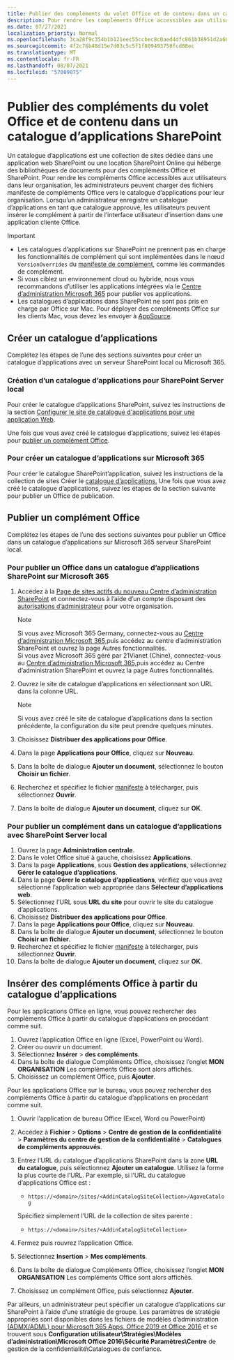 ```yaml
---
title: Publier des compléments du volet Office et de contenu dans un catalogue d’applications SharePoint
description: Pour rendre les compléments Office accessibles aux utilisateurs, les administrateurs peuvent charger des fichiers manifeste de compléments Office vers le catalogue d’applications pour leur organisation.
ms.date: 07/27/2021
localization_priority: Normal
ms.openlocfilehash: 3ca28f9c354b1b121eec55ccbec8c0aed4dfc861b38951d2a60bcb0f8dbfd3dd
ms.sourcegitcommit: 4f2c76b48d15e7d03c5c5f1f809493758fcd88ec
ms.translationtype: MT
ms.contentlocale: fr-FR
ms.lasthandoff: 08/07/2021
ms.locfileid: "57089075"
---
```

# <a name="publish-task-pane-and-content-add-ins-to-a-sharepoint-app-catalog"></a>Publier des compléments du volet Office et de contenu dans un catalogue d’applications SharePoint

Un catalogue d’applications est une collection de sites dédiée dans une application web SharePoint ou une location SharePoint Online qui héberge des bibliothèques de documents pour des compléments Office et SharePoint. Pour rendre les compléments Office accessibles aux utilisateurs dans leur organisation, les administrateurs peuvent charger des fichiers manifeste de compléments Office vers le catalogue d’applications pour leur organisation. Lorsqu’un administrateur enregistre un catalogue d’applications en tant que catalogue approuvé, les utilisateurs peuvent insérer le complément à partir de l’interface utilisateur d’insertion dans une application cliente Office.

> [!IMPORTANT]
>
> - Les catalogues d’applications sur SharePoint ne prennent pas en charge les fonctionnalités de complément qui sont implémentées dans le nœud `VersionOverrides` du [manifeste de complément](../develop/add-in-manifests.md), comme les commandes de complément.
> - Si vous ciblez un environnement cloud ou hybride, nous vous recommandons d’utiliser les applications intégrées via le [Centre d’administration Microsoft 365](/microsoft-365/admin/manage/test-and-deploy-microsoft-365-apps) pour publier vos applications.
> - Les catalogues d’applications dans SharePoint ne sont pas pris en charge par Office sur Mac. Pour déployer des compléments Office sur les clients Mac, vous devez les envoyer à [AppSource](/office/dev/store/submit-to-the-office-store).

## <a name="create-an-app-catalog"></a>Créer un catalogue d’applications

Complétez les étapes de l’une des sections suivantes pour créer un catalogue d’applications avec un serveur SharePoint local ou Microsoft 365.

### <a name="to-create-an-app-catalog-for-on-premises-sharepoint-server"></a>Création d’un catalogue d’applications pour SharePoint Server local

Pour créer le catalogue d’applications SharePoint, suivez les instructions de la section [Configurer le site de catalogue d'applications pour une application Web](/sharepoint/administration/manage-the-app-catalog).

Une fois que vous avez créé le catalogue d’applications, suivez les étapes pour [publier un complément Office](#publish-an-office-add-in).

### <a name="to-create-an-app-catalog-on-microsoft-365"></a>Pour créer un catalogue d’applications sur Microsoft 365

Pour créer le catalogue SharePoint’application, suivez les instructions de la collection de sites Créer le [catalogue d’applications.](/sharepoint/use-app-catalog#step-1-create-the-app-catalog-site-collection) Une fois que vous avez créé le catalogue d’applications, suivez les étapes de la section suivante pour publier un Office de publication.

## <a name="publish-an-office-add-in"></a>Publier un complément Office

Complétez les étapes de l’une des sections suivantes pour publier un Office dans un catalogue d’applications sur Microsoft 365 serveur SharePoint local.

### <a name="to-publish-an-office-add-in-to-a-sharepoint-app-catalog-on-microsoft-365"></a>Pour publier un Office dans un catalogue d’applications SharePoint sur Microsoft 365

1. Accédez à la [Page de sites actifs du nouveau Centre d’administration SharePoint](https://admin.microsoft.com/sharepoint?page=siteManagement&modern=true) et connectez-vous à l’aide d’un compte disposant des [autorisations d’administrateur](/sharepoint/sharepoint-admin-role) pour votre organisation.

    > [!NOTE]
    > Si vous avez Microsoft 365 Germany, connectez-vous au [Centre d’administration Microsoft 365,](https://go.microsoft.com/fwlink/p/?linkid=848041)puis accédez au centre d’administration SharePoint et ouvrez la page Autres fonctionnalités. <br>Si vous avez Microsoft 365 géré par 21Vianet (Chine), connectez-vous au [Centre d’administration Microsoft 365,](https://go.microsoft.com/fwlink/p/?linkid=850627)puis accédez au Centre d’administration SharePoint et ouvrez la page Autres fonctionnalités.

1. Ouvrez le site de catalogue d’applications en sélectionnant son URL dans la colonne URL.

    > [!NOTE]
    > Si vous avez créé le site de catalogue d’applications dans la section précédente, la configuration du site peut prendre quelques minutes.

1. Choisissez **Distribuer des applications pour Office**.
1. Dans la page **Applications pour Office**, cliquez sur **Nouveau**.
1. Dans la boîte de dialogue **Ajouter un document**, sélectionnez le bouton **Choisir un fichier**.
1. Recherchez et spécifiez le fichier [manifeste](../develop/add-in-manifests.md) à télécharger, puis sélectionnez **Ouvrir**.
1. Dans la boîte de dialogue **Ajouter un document**, cliquez sur **OK**.

### <a name="to-publish-an-add-in-to-an-app-catalog-with-on-premises-sharepoint-server"></a>Pour publier un complément dans un catalogue d’applications avec SharePoint Server local

1. Ouvrez la page **Administration centrale**.
1. Dans le volet Office situé à gauche, choisissez **Applications**.
1. Dans la page **Applications**, sous **Gestion des applications**, sélectionnez **Gérer le catalogue d’applications**.
1. Dans la page **Gérer le catalogue d’applications**, vérifiez que vous avez sélectionné l’application web appropriée dans **Sélecteur d’applications web**.
1. Sélectionnez l’URL sous **URL du site** pour ouvrir le site du catalogue d’applications.
1. Choisissez **Distribuer des applications pour Office**.
1. Dans la page **Applications pour Office**, cliquez sur **Nouveau**.
1. Dans la boîte de dialogue **Ajouter un document**, sélectionnez le bouton **Choisir un fichier**.
1. Recherchez et spécifiez le fichier [manifeste](../develop/add-in-manifests.md) à télécharger, puis sélectionnez **Ouvrir**.
1. Dans la boîte de dialogue **Ajouter un document**, cliquez sur **OK**.

## <a name="insert-office-add-ins-from-the-app-catalog"></a>Insérer des compléments Office à partir du catalogue d’applications

Pour les applications Office en ligne, vous pouvez rechercher des compléments Office à partir du catalogue d’applications en procédant comme suit.

1. Ouvrez l’application Office en ligne (Excel, PowerPoint ou Word).
1. Créer ou ouvrir un document.
1. Sélectionnez **Insérer** > **des compléments**.
1. Dans la boîte de dialogue Compléments Office, choisissez l’onglet **MON ORGANISATION** Les compléments Office sont alors affichés.
1. Choisissez un complément Office, puis **Ajouter**.

Pour les applications Office sur le bureau, vous pouvez rechercher des compléments Office à partir du catalogue d’applications en procédant comme suit.

1. Ouvrir l’application de bureau Office (Excel, Word ou PowerPoint)
1. Accédez à **Fichier** > **Options** > **Centre de gestion de la confidentialité**  >  **Paramètres du centre de gestion de la confidentialité** > **Catalogues de compléments approuvés**.
1. Entrez l’URL du catalogue d’applications SharePoint dans la zone **URL du catalogue**, puis sélectionnez **Ajouter un catalogue**.
    Utilisez la forme la plus courte de l’URL. Par exemple, si l’URL du catalogue d’applications Office est :
    - `https://<domain>/sites/<AddinCatalogSiteCollection>/AgaveCatalog`

    Spécifiez simplement l’URL de la collection de sites parente :
    - `https://<domain>/sites/<AddinCatalogSiteCollection>`
1. Fermez puis rouvrez l’application Office.
1. Sélectionnez **Insertion** > **Mes compléments**.
1. Dans la boîte de dialogue Compléments Office, choisissez l’onglet **MON ORGANISATION** Les compléments Office sont alors affichés.
1. Choisissez un complément Office, puis sélectionnez **Ajouter**.

Par ailleurs, un administrateur peut spécifier un catalogue d’applications sur SharePoint à l’aide d’une stratégie de groupe. Les paramètres de stratégie appropriés sont disponibles dans les fichiers de modèles d’administration [(ADMX/ADML) pour Microsoft 365 Apps, Office 2019 et Office 2016](https://www.microsoft.com/download/details.aspx?id=49030) et se trouvent sous **Configuration utilisateur\Stratégies\Modèles d’administration\Microsoft Office 2016\Sécurité Paramètres\Centre** de gestion de la confidentialité\Catalogues de confiance.
